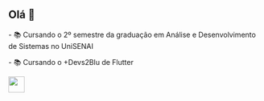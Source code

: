 <h2>Olá 👋</h2>

<div>
    <p>- 📚 Cursando o 2º semestre da graduação em Análise e Desenvolvimento de Sistemas no UniSENAI</p>
    <p>- 📚 Cursando o +Devs2Blu de Flutter</p>
</div>

<div>
    <a href="https://linkedin.com/in/gabriells-">
        <img src="https://cdn.jsdelivr.net/gh/devicons/devicon@latest/icons/linkedin/linkedin-original.svg" height="32" width="32"/>
    </a>
</div>
